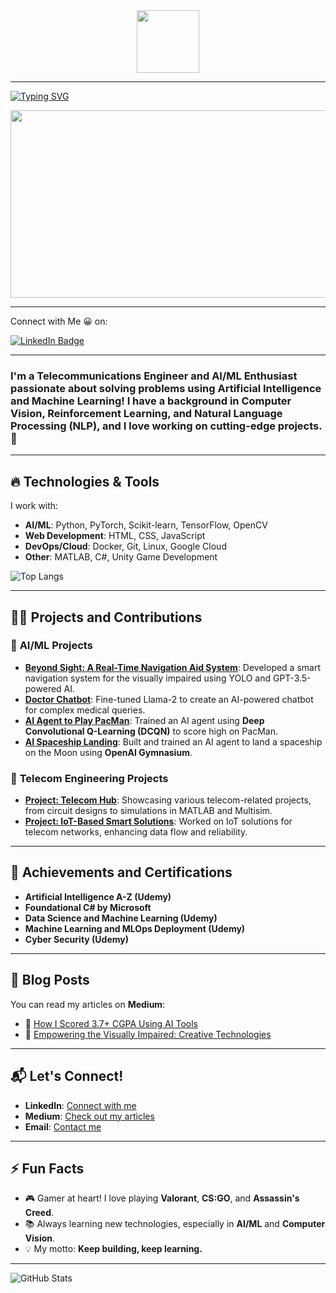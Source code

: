 <div id="header" align="center">
  <img src="https://media.giphy.com/media/M9gbBd9nbDrOTu1Mqx/giphy.gif" width="100"/>
</div>
<img src="https://komarev.com/ghpvc/?username=umarzub&style=flat-square&color=blue" alt=""/>

---

[![Typing SVG](https://readme-typing-svg.demolab.com?font=Georgia&weight=600&size=30&pause=500&color=1AA5F7&center=true&vCenter=true&width=435&lines=Hello+There+%F0%9F%91%8B;I'm+Umar+Zubairi+%F0%9F%98%83;AI+Engineer+%F0%9F%96%A5;Data+Science+Expert+%F0%9F%93%88)](https://git.io/typing-svg)

<div align="center">
  <img src="https://media.giphy.com/media/dWesBcTLavkZuG35MI/giphy.gif" width="600" height="300"/>
</div>

---

Connect with Me 😀 on:
<div id="badges">
  <a href="[LinkedIn](https://www.linkedin.com/in/umar-zubairi/)">
    <img src="https://img.shields.io/badge/LinkedIn-blue?style=for-the-badge&logo=linkedin&logoColor=white" alt="LinkedIn Badge"/>
  </a>
</div>

---

### I'm a **Telecommunications Engineer** and **AI/ML Enthusiast** passionate about solving problems using Artificial Intelligence and Machine Learning! I have a background in **Computer Vision**, **Reinforcement Learning**, and **Natural Language Processing (NLP)**, and I love working on cutting-edge projects. 🎯

---

## 🔥 Technologies & Tools

I work with:

- **AI/ML**: Python, PyTorch, Scikit-learn, TensorFlow, OpenCV
- **Web Development**: HTML, CSS, JavaScript
- **DevOps/Cloud**: Docker, Git, Linux, Google Cloud
- **Other**: MATLAB, C#, Unity Game Development

![Top Langs](https://github-readme-stats.vercel.app/api/top-langs/?username=umarzub&layout=compact&theme=dark)

---

## 👨‍💻 Projects and Contributions

### 🧠 **AI/ML Projects**
- **[Beyond Sight: A Real-Time Navigation Aid System](https://github.com/your-username/project-link)**: Developed a smart navigation system for the visually impaired using YOLO and GPT-3.5-powered AI. 
- **[Doctor Chatbot](https://github.com/your-username/project-link)**: Fine-tuned Llama-2 to create an AI-powered chatbot for complex medical queries.
- **[AI Agent to Play PacMan](https://github.com/your-username/project-link)**: Trained an AI agent using **Deep Convolutional Q-Learning (DCQN)** to score high on PacMan.
- **[AI Spaceship Landing](https://github.com/your-username/project-link)**: Built and trained an AI agent to land a spaceship on the Moon using **OpenAI Gymnasium**.

### 📡 **Telecom Engineering Projects**
- **[Project: Telecom Hub](https://sites.google.com/view/telecomhub-uz)**: Showcasing various telecom-related projects, from circuit designs to simulations in MATLAB and Multisim.
- **[Project: IoT-Based Smart Solutions](https://github.com/your-username/project-link)**: Worked on IoT solutions for telecom networks, enhancing data flow and reliability.

---

## 🏅 Achievements and Certifications

- **Artificial Intelligence A-Z (Udemy)**
- **Foundational C# by Microsoft**
- **Data Science and Machine Learning (Udemy)**
- **Machine Learning and MLOps Deployment (Udemy)**
- **Cyber Security (Udemy)**

---

## 📝 Blog Posts

You can read my articles on **Medium**:

- 🧠 [How I Scored 3.7+ CGPA Using AI Tools](https://medium.com/your-blog-link)
- 🎯 [Empowering the Visually Impaired: Creative Technologies](https://medium.com/your-blog-link)

---

## 📬 Let's Connect!

- **LinkedIn**: [Connect with me](https://www.linkedin.com/in/your-profile)
- **Medium**: [Check out my articles](https://medium.com/@your-profile)
- **Email**: [Contact me](mailto:your-email@example.com)

---

## ⚡ Fun Facts

- 🎮 Gamer at heart! I love playing **Valorant**, **CS:GO**, and **Assassin's Creed**.
- 📚 Always learning new technologies, especially in **AI/ML** and **Computer Vision**.
- 💡 My motto: **Keep building, keep learning.**
---

![GitHub Stats](https://github-readme-stats.vercel.app/api?username=umarzub&show_icons=true&theme=github_dark)
